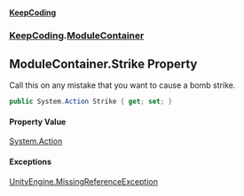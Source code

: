 #### [KeepCoding](index.md 'index')
### [KeepCoding](KeepCoding.md 'KeepCoding').[ModuleContainer](ModuleContainer.md 'KeepCoding.ModuleContainer')
## ModuleContainer.Strike Property
Call this on any mistake that you want to cause a bomb strike.  
```csharp
public System.Action Strike { get; set; }
```
#### Property Value
[System.Action](https://docs.microsoft.com/en-us/dotnet/api/System.Action 'System.Action')
#### Exceptions
[UnityEngine.MissingReferenceException](https://docs.microsoft.com/en-us/dotnet/api/UnityEngine.MissingReferenceException 'UnityEngine.MissingReferenceException')  
